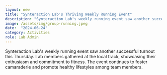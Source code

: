 ```yaml
---
layout: new
title: "Synteraction Lab's Thriving Weekly Running Event"
description: "Synteraction Lab's weekly running event saw another successful turnout this Thursday"
image: /assets/img/group-running.jpeg
date:  "2024-06-24"
category: Activities
role: Lab Admin
---
```

Synteraction Lab's weekly running event saw another successful turnout this Thursday. Lab members gathered at the local track, showcasing their enthusiasm and commitment to fitness. The event continues to foster camaraderie and promote healthy lifestyles among team members.
